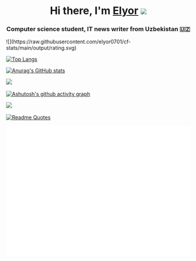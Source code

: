 <h1 align="center">Hi there, I'm <a href="https://github.com/elyor0701/" target="_blank">Elyor</a> 
<img src="https://github.com/blackcater/blackcater/raw/main/images/Hi.gif" height="32"/></h1>
<h3 align="center">Computer science student, IT news writer from Uzbekistan 🇺🇿</h3>
![](https://raw.githubusercontent.com/elyor0701/cf-stats/main/output/rating.svg)

[![Top Langs](https://github-readme-stats.vercel.app/api/top-langs/?username=elyor0701&layout=compact)](https://github.com/anuraghazra/github-readme-stats)

[![Anurag's GitHub stats](https://github-readme-stats.vercel.app/api?username=elyor0701)](https://github.com/anuraghazra/github-readme-stats)

![](https://komarev.com/ghpvc/?username=elyor0701)

[![Ashutosh's github activity graph](https://activity-graph.herokuapp.com/graph?username=elyor0701)](https://github.com/elyor0701/github-readme-activity-graph)

![](https://github-profile-summary-cards.vercel.app/api/cards/profile-details?username=elyor0701&theme=solarized_dark)

[![Readme Quotes](https://quotes-github-readme.vercel.app/api?type=horizontal&theme=dark)](https://github.com/piyushsuthar/github-readme-quotes)

![](https://raw.githubusercontent.com/elyor0701/cf-stats/main/output/light_card.svg)

